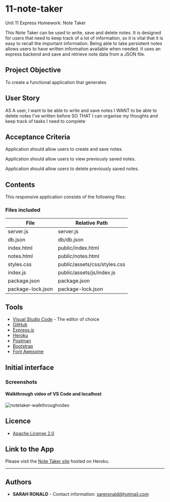 # 11-note-taker
Unit 11 Express Homework: Note Taker

This Note Taker can be used to write, save and delete notes. It is designed for users that need to keep track of a lot of information, so it is vital that it is easy to recall the important information. Being able to take persistent notes allows users to have written information available when needed. It uses an express backend and save and retrieve note data from a JSON file. 

## Project Objective

To create a functional application that generates

## User Story

AS A user, I want to be able to write and save notes
I WANT to be able to delete notes I've written before
SO THAT I can organise my thoughts and keep track of tasks I need to complete

## Acceptance Criteria

Application should allow users to create and save notes.

Application should allow users to view previously saved notes.

Application should allow users to delete previously saved notes.

## Contents

This responsive application consists of the following files:

### Files included

| File              | Relative Path           |
| ----------------- | ----------------------- |
| server.js | server.js |
| db.json | db/db.json |
| index.html | public/index.html |
| notes.html | public/notes.html |
| styles.css | public/assets/css/styles.css |
| index.js | public/assets/js/index.js |
| package.json | package.json |
| package-lock.json | package-lock.json |

## Tools

- [Visual Studio Code](https://code.visualstudio.com/) - The editor of choice
- [GitHub](https://github.com/)
- [Express.js](https://expressjs.com/)
- [Heroku](https://heroku.com)
- [Postman](https://www.postman.com/)
- [Bootstrap](https://getbootstrap.com/docs/4.5/components/alerts/)
- [Font Awesome](https://getbootstrap.com/docs/4.5/components/alerts/)

## Initial interface

### Screenshots

#### Walkthrough video of VS Code and localhost
![notetaker-walkthroughvideo](https://user-images.githubusercontent.com/67722377/97822289-8187bd80-1d09-11eb-8b82-992f35a75974.gif)

## Licence
* [Apache License 2.0](http://www.apache.org/licenses/)

## Link to the App

Please visit the <a href="https://">Note Taker site</a> hosted on Heroku.<hr>

## Authors

- **SARAH RONALD** -
  Contact information:
  sareronald@hotmail.com

